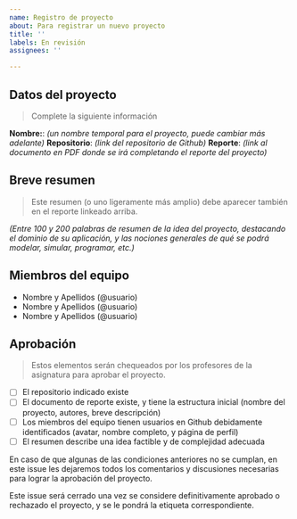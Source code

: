 ```yaml
---
name: Registro de proyecto
about: Para registrar un nuevo proyecto
title: ''
labels: En revisión
assignees: ''

---
```


## Datos del proyecto

> Complete la siguiente información

**Nombre:**: _(un nombre temporal para el proyecto, puede cambiar más adelante)_
**Repositorio**: _(link del repositorio de Github)_
**Reporte**: _(link al documento en PDF donde se irá completando el reporte del proyecto)_

## Breve resumen

> Este resumen (o uno ligeramente más amplio) debe aparecer también en el reporte linkeado arriba.

_(Entre 100 y 200 palabras de resumen de la idea del proyecto, destacando el dominio de su aplicación, y las nociones generales de qué se podrá modelar, simular, programar, etc.)_

## Miembros del equipo

- Nombre y Apellidos (@usuario)
- Nombre y Apellidos (@usuario)
- Nombre y Apellidos (@usuario)

## Aprobación

> Estos elementos serán chequeados por los profesores de la asignatura para aprobar el proyecto.

- [ ] El repositorio indicado existe
- [ ] El documento de reporte existe, y tiene la estructura inicial (nombre del proyecto, autores, breve descripción)
- [ ] Los miembros del equipo tienen usuarios en Github debidamente identificados (avatar, nombre completo, y página de perfil)
- [ ] El resumen describe una idea factible y de complejidad adecuada

En caso de que algunas de las condiciones anteriores no se cumplan, en este issue les dejaremos todos los comentarios y discusiones necesarias para lograr la aprobación del proyecto.

Este issue será cerrado una vez se considere definitivamente aprobado o rechazado el proyecto, y se le pondrá la etiqueta correspondiente.

